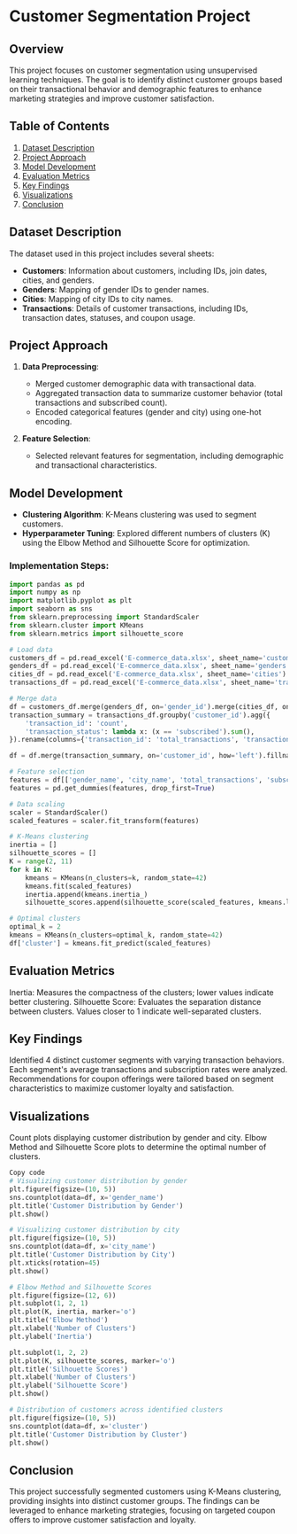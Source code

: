# Customer Segmentation Project

## Overview
This project focuses on customer segmentation using unsupervised learning techniques. The goal is to identify distinct customer groups based on their transactional behavior and demographic features to enhance marketing strategies and improve customer satisfaction.

## Table of Contents
1. [Dataset Description](#dataset-description)
2. [Project Approach](#project-approach)
3. [Model Development](#model-development)
4. [Evaluation Metrics](#evaluation-metrics)
5. [Key Findings](#key-findings)
6. [Visualizations](#visualizations)
7. [Conclusion](#conclusion)

## Dataset Description
The dataset used in this project includes several sheets:
- **Customers**: Information about customers, including IDs, join dates, cities, and genders.
- **Genders**: Mapping of gender IDs to gender names.
- **Cities**: Mapping of city IDs to city names.
- **Transactions**: Details of customer transactions, including IDs, transaction dates, statuses, and coupon usage.

## Project Approach
1. **Data Preprocessing**: 
   - Merged customer demographic data with transactional data.
   - Aggregated transaction data to summarize customer behavior (total transactions and subscribed count).
   - Encoded categorical features (gender and city) using one-hot encoding.

2. **Feature Selection**: 
   - Selected relevant features for segmentation, including demographic and transactional characteristics.

## Model Development
- **Clustering Algorithm**: K-Means clustering was used to segment customers.
- **Hyperparameter Tuning**: Explored different numbers of clusters (K) using the Elbow Method and Silhouette Score for optimization.

### Implementation Steps:
```python
import pandas as pd
import numpy as np
import matplotlib.pyplot as plt
import seaborn as sns
from sklearn.preprocessing import StandardScaler
from sklearn.cluster import KMeans
from sklearn.metrics import silhouette_score

# Load data
customers_df = pd.read_excel('E-commerce_data.xlsx', sheet_name='customers')
genders_df = pd.read_excel('E-commerce_data.xlsx', sheet_name='genders')
cities_df = pd.read_excel('E-commerce_data.xlsx', sheet_name='cities')
transactions_df = pd.read_excel('E-commerce_data.xlsx', sheet_name='transactions')

# Merge data
df = customers_df.merge(genders_df, on='gender_id').merge(cities_df, on='city_id')
transaction_summary = transactions_df.groupby('customer_id').agg({
    'transaction_id': 'count',
    'transaction_status': lambda x: (x == 'subscribed').sum(),
}).rename(columns={'transaction_id': 'total_transactions', 'transaction_status': 'subscribed_count'}).reset_index()

df = df.merge(transaction_summary, on='customer_id', how='left').fillna(0)

# Feature selection
features = df[['gender_name', 'city_name', 'total_transactions', 'subscribed_count']]
features = pd.get_dummies(features, drop_first=True)

# Data scaling
scaler = StandardScaler()
scaled_features = scaler.fit_transform(features)

# K-Means clustering
inertia = []
silhouette_scores = []
K = range(2, 11)
for k in K:
    kmeans = KMeans(n_clusters=k, random_state=42)
    kmeans.fit(scaled_features)
    inertia.append(kmeans.inertia_)
    silhouette_scores.append(silhouette_score(scaled_features, kmeans.labels_))

# Optimal clusters
optimal_k = 2 
kmeans = KMeans(n_clusters=optimal_k, random_state=42)
df['cluster'] = kmeans.fit_predict(scaled_features)
```
## Evaluation Metrics
Inertia: Measures the compactness of the clusters; lower values indicate better clustering.
Silhouette Score: Evaluates the separation distance between clusters. Values closer to 1 indicate well-separated clusters.
## Key Findings
Identified 4 distinct customer segments with varying transaction behaviors.
Each segment's average transactions and subscription rates were analyzed.
Recommendations for coupon offerings were tailored based on segment characteristics to maximize customer loyalty and satisfaction.
## Visualizations
Count plots displaying customer distribution by gender and city.
Elbow Method and Silhouette Score plots to determine the optimal number of clusters.
``` python
Copy code
# Visualizing customer distribution by gender
plt.figure(figsize=(10, 5))
sns.countplot(data=df, x='gender_name')
plt.title('Customer Distribution by Gender')
plt.show()

# Visualizing customer distribution by city
plt.figure(figsize=(10, 5))
sns.countplot(data=df, x='city_name')
plt.title('Customer Distribution by City')
plt.xticks(rotation=45)
plt.show()

# Elbow Method and Silhouette Scores
plt.figure(figsize=(12, 6))
plt.subplot(1, 2, 1)
plt.plot(K, inertia, marker='o')
plt.title('Elbow Method')
plt.xlabel('Number of Clusters')
plt.ylabel('Inertia')

plt.subplot(1, 2, 2)
plt.plot(K, silhouette_scores, marker='o')
plt.title('Silhouette Scores')
plt.xlabel('Number of Clusters')
plt.ylabel('Silhouette Score')
plt.show()

# Distribution of customers across identified clusters
plt.figure(figsize=(10, 5))
sns.countplot(data=df, x='cluster')
plt.title('Customer Distribution by Cluster')
plt.show()
```
## Conclusion
This project successfully segmented customers using K-Means clustering, providing insights into distinct customer groups. The findings can be leveraged to enhance marketing strategies, focusing on targeted coupon offers to improve customer satisfaction and loyalty.
